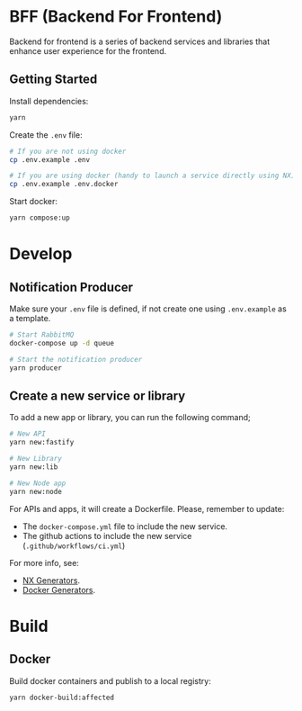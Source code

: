 # BFF (Backend For Frontend)

Backend for frontend is a series of backend services and libraries that enhance user experience for the frontend. 

## Getting Started

Install dependencies:

```bash
yarn
```

Create the `.env` file:

```bash
# If you are not using docker
cp .env.example .env

# If you are using docker (handy to launch a service directly using NX)
cp .env.example .env.docker
```

Start docker:
```bash
yarn compose:up
```

# Develop
## Notification Producer
Make sure your `.env` file is defined, if not create one using `.env.example` as a template.

```bash
# Start RabbitMQ
docker-compose up -d queue

# Start the notification producer
yarn producer
```
## Create a new service or library

To add a new app or library, you can run the following command;

```bash
# New API
yarn new:fastify

# New Library
yarn new:lib

# New Node app
yarn new:node
```

For APIs and apps, it will create a Dockerfile. Please, remember to update:
- The `docker-compose.yml` file to include the new service.
- The github actions to include the new service (`.github/workflows/ci.yml`)

For more info, see:
- [NX Generators](https://nx.dev/packages/node/generators/application).
- [Docker Generators](https://nx.dev/packages/docker/generators/docker).


# Build
## Docker

Build docker containers and publish to a local registry:

```bash
yarn docker-build:affected
```

